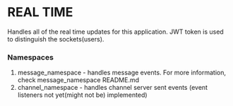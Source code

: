 # REAL TIME

Handles all of the real time updates for this application. JWT token is used to distinguish the sockets(users).

### Namespaces

1. message_namespace - handles message events. For more information, check message_namespace README.md
2. channel_namespace - handles channel server sent events (event listeners not yet(might not be) implemented)
